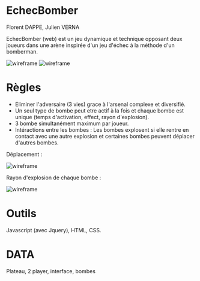 # EchecBomber

Florent DAPPE,
Julien VERNA

EchecBomber (web) est un jeu dynamique et technique opposant deux joueurs dans une arène inspirée d'un jeu d'échec à la méthode d'un bomberman.

![wireframe](https://raw.githubusercontent.com/FuryLucky/EchecBomber/master/Wireframe-game.PNG "wireframe 1")
![wireframe](https://raw.githubusercontent.com/FuryLucky/EchecBomber/master/Wireframe-gameplay.PNG "wireframe 2")

# Règles


* Eliminer l'adversaire (3 vies) grace à l'arsenal complexe et diversifié.
* Un seul type de bombe peut etre actif à la fois et chaque bombe est unique (temps d'activation, effect, rayon d'explosion).
* 3 bombe simultanément maximum par joueur.
* Intéractions entre les bombes : Les bombes explosent si elle rentre en contact avec une autre explosion et certaines bombes peuvent déplacer d'autres bombes.
                                 
Déplacement :

![wireframe](https://raw.githubusercontent.com/FuryLucky/EchecBomber/master/key.png "wireframe 3")

Rayon d'explosion de chaque bombe :

![wireframe](https://raw.githubusercontent.com/FuryLucky/EchecBomber/master/Wireframe-bombs.jpg "wireframe 4")

# Outils

Javascript (avec Jquery), HTML, CSS.

# DATA

Plateau, 2 player, interface, bombes
